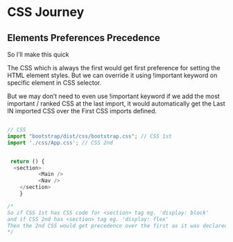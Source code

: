 # CSS Journey

## Elements Preferences Precedence

So I’ll make this quick

The CSS which is always the first would get first preference for setting the HTML element styles.
But we can override it using !important keyword on specific element in CSS selector.

But we may don’t need to even use !important keyword if we add the most important / ranked CSS at the last import, it would automatically get the Last IN imported CSS over the First CSS imports defined.

```typescript

// CSS
import "bootstrap/dist/css/bootstrap.css"; // CSS 1st
import './css/App.css'; // CSS 2nd


 return () {
  <section>
          <Main />
          <Nav />
    </section>
    }

/*
So if CSS 1st has CSS code for <section> tag eg. 'display: block'
and if CSS 2nd has <section> tag eg. 'display: flex'
Then the 2nd CSS would get precedence over the first as it was declared last. So no need to use !important everywhere.
*/

```
